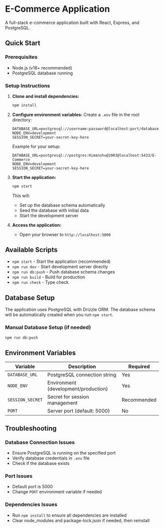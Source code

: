 # E-Commerce Application

A full-stack e-commerce application built with React, Express, and PostgreSQL.

## Quick Start

### Prerequisites
- Node.js (v18+ recommended)
- PostgreSQL database running

### Setup Instructions

1. **Clone and install dependencies:**
   ```bash
   npm install
   ```

2. **Configure environment variables:**
   Create a `.env` file in the root directory:
   ```env
   DATABASE_URL=postgresql://username:password@localhost:port/database_name
   NODE_ENV=development
   SESSION_SECRET=your-secret-key-here
   ```

   Example for your setup:
   ```env
   DATABASE_URL=postgresql://postgres:Himanshu@2003@localhost:5433/E-Commerce
   NODE_ENV=development
   SESSION_SECRET=your-secret-key-here
   ```

3. **Start the application:**
   ```bash
   npm start
   ```

   This will:
   - Set up the database schema automatically
   - Seed the database with initial data
   - Start the development server

4. **Access the application:**
   - Open your browser to `http://localhost:5000`

## Available Scripts

- `npm start` - Start the application (recommended)
- `npm run dev` - Start development server directly
- `npm run db:push` - Push database schema changes
- `npm run build` - Build for production
- `npm run check` - Type check

## Database Setup

The application uses PostgreSQL with Drizzle ORM. The database schema will be automatically created when you run `npm start`.

### Manual Database Setup (if needed)
```bash
npm run db:push
```

## Environment Variables

| Variable | Description | Required |
|----------|-------------|----------|
| `DATABASE_URL` | PostgreSQL connection string | Yes |
| `NODE_ENV` | Environment (development/production) | Yes |
| `SESSION_SECRET` | Secret for session management | Recommended |
| `PORT` | Server port (default: 5000) | No |

## Troubleshooting

### Database Connection Issues
- Ensure PostgreSQL is running on the specified port
- Verify database credentials in `.env` file
- Check if the database exists

### Port Issues
- Default port is 5000
- Change `PORT` environment variable if needed

### Dependencies Issues
- Run `npm install` to ensure all dependencies are installed
- Clear node_modules and package-lock.json if needed, then reinstall